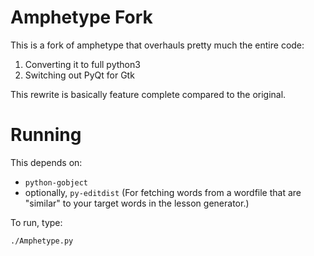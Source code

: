 # Amphetype Fork

This is a fork of amphetype that overhauls pretty much the entire code:

1. Converting it to full python3
2. Switching out PyQt for Gtk

This rewrite is basically feature complete compared to the original.

# Running

This depends on:

- `python-gobject`
- optionally, `py-editdist` (For fetching words from a wordfile that are "similar" to your target words in the lesson generator.)

To run, type:

```
./Amphetype.py
```
